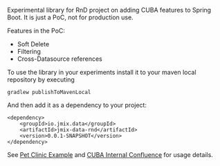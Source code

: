 Experimental library for RnD project on adding CUBA features to Spring Boot. It is just a PoC, not for production use.

Features in the PoC:
* Soft Delete
* Filtering
* Cross-Datasource references
 
To use the library in your experiments install it to your maven local repository by executing 
```
gradlew publishToMavenLocal
```

And then add it as a dependency to your project:
```
<dependency>
    <groupId>io.jmix.data</groupId>
    <artifactId>jmix-data-rnd</artifactId>
    <version>0.0.1-SNAPSHOT</version>
</dependency>
```

See [Pet Clinic Example]() and [CUBA Internal Confluence]() for usage details. 
